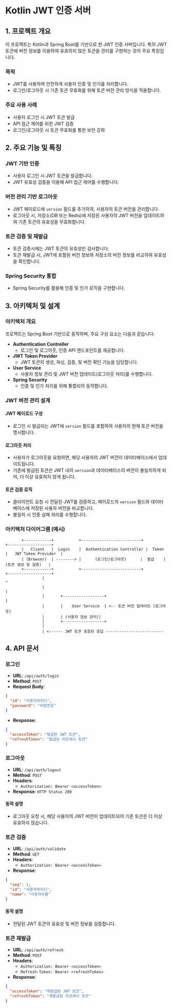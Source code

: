 # Kotlin JWT 인증 서버

## 1. 프로젝트 개요
이 프로젝트는 Kotlin과 Spring Boot를 기반으로 한 JWT 인증 서버입니다.
특히 JWT 토큰에 버전 정보를 이용하여 유효하지 않은 토큰을 관리를 구현하는 것이 주요 특징입니다.

### 목적
- JWT를 사용하여 안전하게 사용자 인증 및 인가를 처리합니다.
- 로그인/로그아웃 시 기존 토큰 무효화를 위해 토큰 버전 관리 방식을 적용합니다.

### 주요 사용 사례
- 사용자 로그인 시 JWT 토큰 발급
- API 접근 제어를 위한 JWT 검증
- 로그인/로그아웃 시 토큰 무효화를 통한 보안 강화

## 2. 주요 기능 및 특징
### JWT 기반 인증
- 사용자 로그인 시 JWT 토큰을 발급합니다.
- JWT 유효성 검증을 이용해 API 접근 제어를 수행합니다.

### 버전 관리 기반 로그아웃
- JWT 페이로드에 `version` 필드를 추가하여, 사용자의 토큰 버전을 관리합니다.
- 로그아웃 시, 저장소(DB 또는 Redis)에 저장된 사용자의 JWT 버전을 업데이트하여 기존 토큰의 유효성을 무효화합니다.

### 토큰 검증 및 재발급
- 토큰 검증시에는 JWT 토큰의 유효성만 검사합니다.
- 토큰 재발급 시, JWT에 포함된 버전 정보와 저장소의 버전 정보를 비교하여 유효성을 확인합니다.

### Spring Security 통합
- Spring Security를 활용해 인증 및 인가 로직을 구현합니다.

## 3. 아키텍처 및 설계
### 아키텍처 개요
프로젝트는 Spring Boot 기반으로 동작하며, 주요 구성 요소는 다음과 같습니다:

- **Authentication Controller**
    - 로그인 및 로그아웃, 인증 API 엔드포인트를 제공합니다.
- **JWT Token Provider**
    - JWT 토큰의 생성, 파싱, 검증, 및 버전 확인 기능을 담당합니다.
- **User Service**
    - 사용자 정보 관리 및 JWT 버전 업데이트(로그아웃 처리)를 수행합니다.
- **Spring Security**
    - 인증 및 인가 처리를 위해 통합되어 동작합니다.

### JWT 버전 관리 설계
#### JWT 페이로드 구성
- 로그인 시 발급되는 JWT에 `version` 필드를 포함하여 사용자의 현재 토큰 버전을 명시합니다.

#### 로그아웃 처리
- 사용자가 로그아웃을 요청하면, 해당 사용자의 JWT 버전이 데이터베이스에서 업데이트됩니다.
- 기존에 발급된 토큰은 JWT 내의 `version`과 데이터베이스의 버전이 불일치하게 되어, 더 이상 유효하지 않게 됩니다.

#### 토큰 검증 로직
- 클라이언트 요청 시 전달된 JWT를 검증하고, 페이로드의 `version` 필드와 데이터베이스에 저장된 사용자 버전을 비교합니다.
- 불일치 시 인증 실패 처리를 수행합니다.

### 아키텍처 다이어그램 (예시)
```
       +------------+           +--------------------------+           +-------------------+
       |   Client   |  Login    |  Authentication Controller |  Token   |   JWT Token Provider  |
       | (Browser)  | --------> |      (로그인/로그아웃)      |  발급    |  (토큰 생성 및 검증)   |
       +------------+           +--------------------------+           +-------------------+
                |                                                        ^
                |                                                        |
                |       +------------------+                             |
                |       |    User Service  | <-- 토큰 버전 업데이트 (로그아웃)
                |       | (사용자 정보 관리)|
                |       +------------------+
                |
                | <------ JWT 토큰 포함된 응답 -------------------------
```

## 4. API 문서

### 로그인
- **URL**: `/api/auth/login`
- **Method**: `POST`
- **Request Body**:
```json
{
  "id": "사용자아이디",
  "password": "비밀번호"
}
```
- **Response**:
```json
{
  "accessToken": "발급된 JWT 토큰",
  "refreshToken": "발급된 리프레시 토큰"
}
```

### 로그아웃
- **URL**: `/api/auth/logout`
- **Method**: `POST`
- **Headers**:
    - `Authorization: Bearer <accessToken>`
- **Response**: `HTTP Status 200`

#### 동작 설명
- 로그아웃 요청 시, 해당 사용자의 JWT 버전이 업데이트되어 기존 토큰은 더 이상 유효하지 않습니다.

### 토큰 검증
- **URL**: `/api/auth/validate`
- **Method**: `GET`
- **Headers**:
    - `Authorization: Bearer <accessToken>`
- **Response**:
```json
{
  "seq": 1,
  "id": "사용자아이디",
  "name": "사용자이름"
}
```

#### 동작 설명
- 전달된 JWT 토큰의 유효성 및 버전 정보를 검증합니다.

### 토큰 재발급 
- **URL**: `/api/auth/refresh`
- **Method**: `POST`
- **Headers**:
    - `Authorization: Bearer <accessToken>`
    - `Refresh-Token: Bearer <refreshToken>`
- **Response**:
```json
{
  "accessToken": "재발급된 JWT 토큰",
  "refreshToken": "재발급된 리프레시 토큰"
}